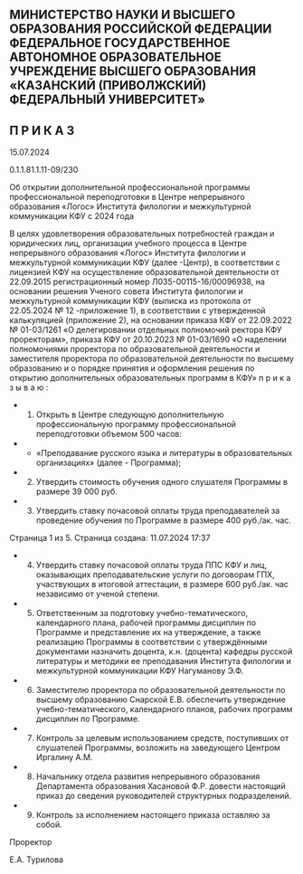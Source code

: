 <!-- image -->

## МИНИСТЕРСТВО НАУКИ И ВЫСШЕГО ОБРАЗОВАНИЯ РОССИЙСКОЙ ФЕДЕРАЦИИ ФЕДЕРАЛЬНОЕ ГОСУДАРСТВЕННОЕ АВТОНОМНОЕ ОБРАЗОВАТЕЛЬНОЕ УЧРЕЖДЕНИЕ ВЫСШЕГО ОБРАЗОВАНИЯ «КАЗАНСКИЙ (ПРИВОЛЖСКИЙ) ФЕДЕРАЛЬНЫЙ УНИВЕРСИТЕТ»

## П Р И К А З

15.07.2024

0.1.1.81.1.11-09/230

Об открытии дополнительной профессиональной программы профессиональной переподготовки в Центре непрерывного образования «Логос» Института филологии и межкультурной коммуникации КФУ с 2024 года

В  целях  удовлетворения  образовательных  потребностей  граждан  и  юридических лиц, организации учебного процесса в Центре непрерывного образования «Логос» Института филологии и межкультурной коммуникации КФУ (далее -Центр), в соответствии с лицензией КФУ на осуществление образовательной деятельности от 22.09.2015  регистрационный  номер  Л035-00115-16/00096938,  на  основании  решения Ученого совета Института филологии и межкультурной коммуникации КФУ (выписка из протокола от 22.05.2024 № 12 -приложение 1), в соответствии с утвержденной калькуляцией  (приложение 2),  на  основании  приказа  КФУ  от 22.09.2022  № 01-03/1261 «О делегировании  отдельных  полномочий  ректора  КФУ  проректорам»,  приказа  КФУ от 20.10.2023  № 01-03/1690  «О наделении полномочиями проректора по образовательной деятельности  и  заместителя  проректора  по образовательной  деятельности  по  высшему образованию и о порядке принятия и оформления решения по открытию дополнительных образовательных программ в КФУ» п р и к а з ы в а ю :

- 1. Открыть  в  Центре  следующую  дополнительную  профессиональную  программу профессиональной переподготовки объемом 500 часов:
- - «Преподавание  русского  языка  и  литературы  в  образовательных  организациях» (далее - Программа);
- 2. Утвердить стоимость обучения одного слушателя Программы в размере 39 000 руб.
- 3. Утвердить ставку почасовой оплаты труда преподавателей за проведение обучения по Программе в размере 400 руб./ак. час.

Страница 1 из 5. Страница создана: 11.07.2024 17:37

- 4. Утвердить  ставку  почасовой  оплаты  труда  ППС  КФУ  и  лиц,  оказывающих преподавательские  услуги  по  договорам  ГПХ,  участвующих  в  итоговой  аттестации,  в размере 600 руб./ак. час независимо от ученой степени.
- 5. Ответственным за подготовку учебно-тематического, календарного плана, рабочей  программы  дисциплин  по  Программе  и  представление  их  на  утверждение, а также реализацию Программы в соответствии с утверждёнными документами назначить доцента, к.н. (доцента) кафедры  русской  литературы  и  методики  ее  преподавания Института филологии и межкультурной коммуникации КФУ Нагуманову Э.Ф.
- 6. Заместителю проректора по образовательной деятельности по высшему образованию Снарской Е.В. обеспечить утверждение учебно-тематического, календарного планов, рабочих программ дисциплин по Программе.
- 7. Контроль  за  целевым  использованием  средств,  поступивших  от  слушателей Программы, возложить на заведующего Центром Иргалину А.М.
- 8. Начальнику отдела развития непрерывного образования Департамента образования  Хасановой Ф.Р.  довести  настоящий  приказ  до  сведения  руководителей структурных подразделений.
- 9. Контроль за исполнением настоящего приказа оставляю за собой.

Проректор

Е.А. Турилова